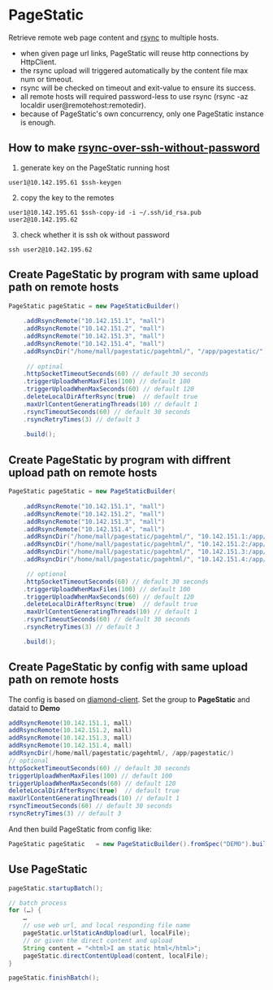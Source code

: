 PageStatic
==========

Retrieve remote web page content and [rsync](http://coolshell.cn/articles/7425.html) to multiple hosts.

+ when given page url links, PageStatic will reuse http connections by HttpClient.
+ the rsync upload will triggered automatically by the content file max num or timeout.
+ rsync will be checked on timeout and exit-value to ensure its success.
+ all remote hosts will required password-less to use rsync (rsync -az localdir user@remotehost:remotedir).
+ because of PageStatic's own concurrency, only one PageStatic instance is enough.

## How to make [rsync-over-ssh-without-password](http://www.thegeekstuff.com/2011/07/rsync-over-ssh-without-password/)

1. generate key on the PageStatic running host
```
user1@10.142.195.61 $ssh-keygen
```
2. copy the key to the remotes
```
user1@10.142.195.61 $ssh-copy-id -i ~/.ssh/id_rsa.pub user2@10.142.195.62
```
3. check whether it is ssh ok without password
```
ssh user2@10.142.195.62
```

## Create PageStatic by program with same upload path on remote hosts

```java
PageStatic pageStatic = new PageStaticBuilder()
    	
    .addRsyncRemote("10.142.151.1", "mall")
	.addRsyncRemote("10.142.151.2", "mall")
	.addRsyncRemote("10.142.151.3", "mall")
	.addRsyncRemote("10.142.151.4", "mall")
	.addRsyncDir("/home/mall/pagestatic/pagehtml/", "/app/pagestatic/")
	
	 // optinal
	.httpSocketTimeoutSeconds(60) // default 30 seconds
	.triggerUploadWhenMaxFiles(100) // default 100
	.triggerUploadWhenMaxSeconds(60) // default 120
	.deleteLocalDirAfterRsync(true)  // default true
	.maxUrlContentGeneratingThreads(10) // default 1
	.rsyncTimeoutSeconds(60) // default 30 seconds
	.rsyncRetryTimes(3) // default 3
	
	.build();
```
## Create PageStatic by program with diffrent upload path on remote hosts

```java
PageStatic pageStatic = new PageStaticBuilder(
	
	.addRsyncRemote("10.142.151.1", "mall")
	.addRsyncRemote("10.142.151.2", "mall")
	.addRsyncRemote("10.142.151.3", "mall")
	.addRsyncRemote("10.142.151.4", "mall")
	.addRsyncDir("/home/mall/pagestatic/pagehtml/", "10.142.151.1:/app/pagestatic1/")
	.addRsyncDir("/home/mall/pagestatic/pagehtml/", "10.142.151.2:/app/pagestatic2/")
	.addRsyncDir("/home/mall/pagestatic/pagehtml/", "10.142.151.3:/app/pagestatic3/")
	.addRsyncDir("/home/mall/pagestatic/pagehtml/", "10.142.151.4:/app/pagestatic4/")

     // optional
    .httpSocketTimeoutSeconds(60) // default 30 seconds
    .triggerUploadWhenMaxFiles(100) // default 100
    .triggerUploadWhenMaxSeconds(60) // default 120
    .deleteLocalDirAfterRsync(true)  // default true
    .maxUrlContentGeneratingThreads(10) // default 1
    .rsyncTimeoutSeconds(60) // default 30 seconds
    .rsyncRetryTimes(3) // default 3

	.build();
```

## Create PageStatic by config with same upload path on remote hosts 

The config is based on [diamond-client](https://github.com/bingoohuang/diamond-miner).
Set the group to **PageStatic** and dataid to **Demo**


```java
addRsyncRemote(10.142.151.1, mall)
addRsyncRemote(10.142.151.2, mall)
addRsyncRemote(10.142.151.3, mall)
addRsyncRemote(10.142.151.4, mall)
addRsyncDir(/home/mall/pagestatic/pagehtml/, /app/pagestatic/)
// optional
httpSocketTimeoutSeconds(60) // default 30 seconds
triggerUploadWhenMaxFiles(100) // default 100
triggerUploadWhenMaxSeconds(60) // default 120
deleteLocalDirAfterRsync(true)  // default true
maxUrlContentGeneratingThreads(10) // default 1
rsyncTimeoutSeconds(60) // default 30 seconds
rsyncRetryTimes(3) // default 3
```

And then build PageStatic from config like:

```java
PageStatic pageStatic 	= new PageStaticBuilder().fromSpec("DEMO").build();		
```


## Use PageStatic

```java
pageStatic.startupBatch();

// batch process
for (…) {
 	…
	// use web url, and local responding file name
	pageStatic.urlStaticAndUpload(url, localFile);
	// or given the direct content and upload
	String content = "<html>I am static html</html>";
	pageStatic.directContentUpload(content, localFile);
}

pageStatic.finishBatch();
```
